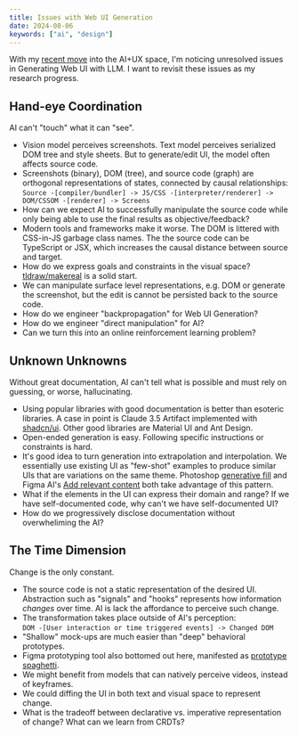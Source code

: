```yaml
---
title: Issues with Web UI Generation
date: 2024-08-06
keywords: ["ai", "design"]
---
```


With my [recent move](../reinventing-on-principle) into the AI+UX space, I'm noticing unresolved issues in Generating Web UI with LLM. I want to revisit these issues as my research progress.

## Hand-eye Coordination

AI can't "touch" what it can "see".

- Vision model perceives screenshots. Text model perceives serialized DOM tree and style sheets. But to generate/edit UI, the model often affects source code.
- Screenshots (binary), DOM (tree), and source code (graph) are orthogonal representations of states, connected by causal relationships:  
  `Source -[compiler/bundler] -> JS/CSS -[interpreter/renderer] -> DOM/CSSOM -[renderer] -> Screens`
- How can we expect AI to successfully manipulate the source code while only being able to use the final results as objective/feedback?
- Modern tools and frameworks make it worse. The DOM is littered with CSS-in-JS garbage class names. The the source code can be TypeScript or JSX, which increases the causal distance between source and target.
- How do we express goals and constraints in the visual space? [tldraw/makereal](https://makereal.tldraw.com/) is a solid start.
- We can manipulate surface level representations, e.g. DOM or generate the screenshot, but the edit is cannot be persisted back to the source code.
- How do we engineer "backpropagation" for Web UI Generation?
- How do we engineer "direct manipulation" for AI?
- Can we turn this into an online reinforcement learning problem?

## Unknown Unknowns

Without great documentation, AI can't tell what is possible and must rely on guessing, or worse, hallucinating.

- Using popular libraries with good documentation is better than esoteric libraries. A case in point is Claude 3.5 Artifact implemented with [shadcn/ui](https://ui.shadcn.com/). Other good libraries are Material UI and Ant Design.
- Open-ended generation is easy. Following specific instructions or constraints is hard.
- It's good idea to turn generation into extrapolation and interpolation. We essentially use existing UI as "few-shot" examples to produce similar UIs that are variations on the same theme. Photoshop [generative fill](https://www.adobe.com/products/photoshop/generative-fill.html) and Figma AI's [Add relevant content](https://www.figma.com/blog/introducing-figma-ai/#bring-designs-to-life-with-realistic-copy-and) both take advantage of this pattern.
- What if the elements in the UI can express their domain and range? If we have self-documented code, why can't we have self-documented UI?
- How do we progressively disclose documentation without overwheliming the AI?

## The Time Dimension

Change is the only constant.

- The source code is not a static representation of the desired UI. Abstraction such as "signals" and "hooks" represents how information _changes_ over time. AI is lack the affordance to perceive such change.
- The transformation takes place outside of AI's perception:  
  `DOM -[User interaction or time triggered events] -> Changed DOM`
- "Shallow" mock-ups are much easier than "deep" behavioral prototypes.
- Figma prototyping tool also bottomed out here, manifested as [prototype spaghetti](https://forum.figma.com/t/header-nav-and-prototype-spaghetti/1534).
- We might benefit from models that can natively perceive videos, instead of keyframes.
- We could diffing the UI in both text and visual space to represent change.
- What is the tradeoff between declarative vs. imperative representation of change? What can we learn from CRDTs?

